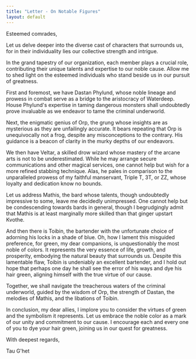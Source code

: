 ```yaml
---
title: "Letter - On Notable Figures"
layout: default
---
```


Esteemed comrades,

Let us delve deeper into the diverse cast of characters that surrounds us, for in their individuality lies our collective strength and intrigue.

In the grand tapestry of our organization, each member plays a crucial role, contributing their unique talents and expertise to our noble cause. Allow me to shed light on the esteemed individuals who stand beside us in our pursuit of greatness.

First and foremost, we have Dastan Phylund, whose noble lineage and prowess in combat serve as a bridge to the aristocracy of Waterdeep. House Phylund's expertise in taming dangerous monsters shall undoubtedly prove invaluable as we endeavor to tame the criminal underworld.

Next, the enigmatic genius of Orp, the grung whose insights are as mysterious as they are unfailingly accurate. It bears repeating that Orp is unequivocally not a frog, despite any misconceptions to the contrary. His guidance is a beacon of clarity in the murky depths of our endeavors.

We then have Veltar, a skilled drow wizard whose mastery of the arcane arts is not to be underestimated. While he may arrange secure communications and other magical services, one cannot help but wish for a more refined stabbing technique. Alas, he pales in comparison to the unparalleled prowess of my faithful manservant, Triple T, 3T, or ZZ, whose loyalty and dedication know no bounds.

Let us address Mathis, the bard whose talents, though undoubtedly impressive to some, leave me decidedly unimpressed. One cannot help but be condescending towards bards in general, though I begrudgingly admit that Mathis is at least marginally more skilled than that ginger upstart Kvothe.

And then there is Toibin, the bartender with the unfortunate choice of adorning his locks in a shade of blue. Oh, how I lament this misguided preference, for green, my dear companions, is unquestionably the most noble of colors. It represents the very essence of life, growth, and prosperity, embodying the natural beauty that surrounds us. Despite this lamentable flaw, Toibin is undeniably an excellent bartender, and I hold out hope that perhaps one day he shall see the error of his ways and dye his hair green, aligning himself with the true virtue of our cause.

Together, we shall navigate the treacherous waters of the criminal underworld, guided by the wisdom of Orp, the strength of Dastan, the melodies of Mathis, and the libations of Toibin.

In conclusion, my dear allies, I implore you to consider the virtues of green and the symbolism it represents. Let us embrace the noble color as a mark of our unity and commitment to our cause. I encourage each and every one of you to dye your hair green, joining us in our quest for greatness.

With deepest regards,

Tau G'het
